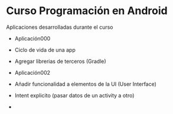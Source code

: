 # Curso Programación en Android

Aplicaciones desarrolladas durante el curso

* Aplicación000
 * Ciclo de vida de una app
 * Agregar librerias de terceros (Gradle)

* Aplicación002
 * Añadir funcionalidad a elementos de la UI (User Interface)
 * Intent explicito (pasar datos de un activity a otro)
 *